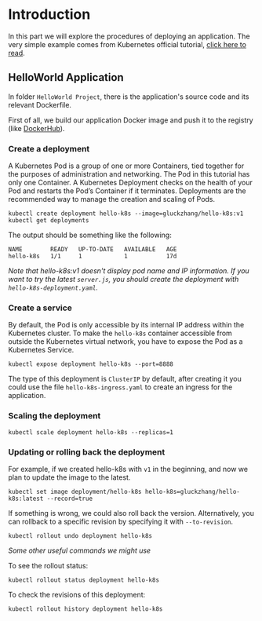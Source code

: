 # Introduction

In this part we will explore the procedures of deploying an application. The very simple example comes from Kubernetes official tutorial, [click here to read](https://kubernetes.io/docs/tutorials/hello-minikube/#create-a-deployment).

## HelloWorld Application

In folder `HelloWorld Project`, there is the application's source code and its relevant Dockerfile.

First of all, we build our application Docker image and push it to the registry (like [DockerHub](https://hub.docker.com/)).

### Create a deployment

A Kubernetes Pod is a group of one or more Containers, tied together for the purposes of administration and networking. The Pod in this tutorial has only one Container. A Kubernetes Deployment checks on the health of your Pod and restarts the Pod’s Container if it terminates. Deployments are the recommended way to manage the creation and scaling of Pods.

```
kubectl create deployment hello-k8s --image=gluckzhang/hello-k8s:v1
kubectl get deployments
```

The output should be something like the following:

```
NAME        READY   UP-TO-DATE   AVAILABLE   AGE
hello-k8s   1/1     1            1           17d
```

*Note that hello-k8s:v1 doesn't display pod name and IP information. If you want to try the latest `server.js`, you should create the deployment with `hello-k8s-deployment.yaml`.*

### Create a service

By default, the Pod is only accessible by its internal IP address within the Kubernetes cluster. To make the `hello-k8s` container accessible from outside the Kubernetes virtual network, you have to expose the Pod as a Kubernetes Service.

```
kubectl expose deployment hello-k8s --port=8888
```

The type of this deployment is `ClusterIP` by default, after creating it you could use the file `hello-k8s-ingress.yaml` to create an ingress for the application.

### Scaling the deployment

```
kubectl scale deployment hello-k8s --replicas=1
```

### Updating or rolling back the deployment


For example, if we created hello-k8s with `v1` in the beginning, and now we plan to update the image to the latest.

```
kubectl set image deployment/hello-k8s hello-k8s=gluckzhang/hello-k8s:latest --record=true
```

If something is wrong, we could also roll back the version. Alternatively, you can rollback to a specific revision by specifying it with `--to-revision`.

```
kubectl rollout undo deployment hello-k8s
```

*Some other useful commands we might use*

To see the rollout status:
```
kubectl rollout status deployment hello-k8s
```

To check the revisions of this deployment:
```
kubectl rollout history deployment hello-k8s
```